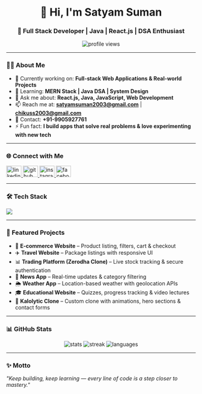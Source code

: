 <h1 align="center">👋 Hi, I'm Satyam Suman</h1>
<h3 align="center">🚀 Full Stack Developer | Java | React.js | DSA Enthusiast</h3>

<p align="center">
  <img src="https://komarev.com/ghpvc/?username=SATYAMSUMAN24&label=Profile%20Views&color=0e75b6&style=flat" alt="profile views"/>
</p>

---

### 👨‍💻 About Me  
- 🔭 Currently working on: **Full-stack Web Applications & Real-world Projects**  
- 🌱 Learning: **MERN Stack | Java DSA | System Design**  
- 💬 Ask me about: **React.js, Java, JavaScript, Web Development**  
- 📫 Reach me at: **satyamsuman2003@gmail.com** | **chikuss2003@gmail.com**  
- 📱 Contact: **+91-9905927761**  
- ⚡ Fun fact: **I build apps that solve real problems & love experimenting with new tech**  

---

### 🌐 Connect with Me  
<p align="left">
  <a href="https://www.linkedin.com/in/satyam-suman" target="_blank">
    <img src="https://raw.githubusercontent.com/rahuldkjain/github-profile-readme-generator/master/src/images/icons/Social/linked-in-alt.svg" alt="linkedin" height="30" width="40"/>
  </a>
  <a href="https://github.com/SATYAMSUMAN24" target="_blank">
    <img src="https://raw.githubusercontent.com/rahuldkjain/github-profile-readme-generator/master/src/images/icons/Social/github.svg" alt="github" height="30" width="40"/>
  </a>
  <a href="https://www.instagram.com/" target="_blank">
    <img src="https://raw.githubusercontent.com/rahuldkjain/github-profile-readme-generator/master/src/images/icons/Social/instagram.svg" alt="instagram" height="30" width="40"/>
  </a>
  <a href="https://www.facebook.com/" target="_blank">
    <img src="https://raw.githubusercontent.com/rahuldkjain/github-profile-readme-generator/master/src/images/icons/Social/facebook.svg" alt="facebook" height="30" width="40"/>
  </a>
</p>

---

### 🛠️ Tech Stack  
<p align="left">
  <img src="https://skillicons.dev/icons?i=html,css,javascript,react,nodejs,express,mongodb,java,git,github,tailwind,mysql" />
</p>

---

### 🚀 Featured Projects  
- 🛒 **E-commerce Website** – Product listing, filters, cart & checkout  
- ✈️ **Travel Website** – Package listings with responsive UI  
- 📊 **Trading Platform (Zerodha Clone)** – Live stock tracking & secure authentication  
- 📰 **News App** – Real-time updates & category filtering  
- 🌦️ **Weather App** – Location-based weather with geolocation APIs  
- 🎓 **Educational Website** – Quizzes, progress tracking & video lectures  
- 🏢 **Kalolytic Clone** – Custom clone with animations, hero sections & contact forms  

---

### 📊 GitHub Stats  
<p align="center">
  <img src="https://github-readme-stats.vercel.app/api?username=SATYAMSUMAN24&show_icons=true&theme=radical" alt="stats"/>
  <img src="https://github-readme-streak-stats.herokuapp.com/?user=SATYAMSUMAN24&theme=radical" alt="streak"/>
  <img src="https://github-readme-stats.vercel.app/api/top-langs/?username=SATYAMSUMAN24&layout=compact&theme=radical" alt="languages"/>
</p>

---

### ✨ Motto  
_"Keep building, keep learning — every line of code is a step closer to mastery."_  
